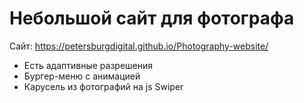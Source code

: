# Небольшой сайт для фотографа
Сайт: https://petersburgdigital.github.io/Photography-website/
* Есть адаптивные разрешения
* Бургер-меню с анимацией
* Карусель из фотографий на js Swiper
